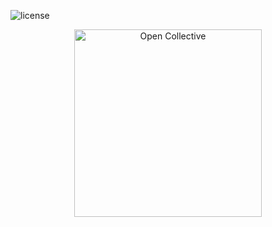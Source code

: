 ![license](https://img.shields.io/badge/license-MIT-blue)
<div align="center">
  <a href="https://opencollective.com/explery" target="_blank" rel="noopener noreferrer">
    <img width="300" src="https://opencollective.com/public/images/opencollectivelogo.svg" alt="Open Collective">
  </a>
</div>